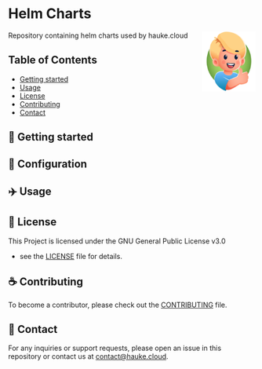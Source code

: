 

# Helm Charts

<img src="https://raw.githubusercontent.com/hauke-cloud/.github/main/resources/img/organisation-logo-small.png" align="right" alt="hauke.cloud logo" width="109" height="123">

Repository containing helm charts used by hauke.cloud

## Table of Contents

- [Getting started](#-getting-started)
- [Usage](#-usage)
- [License](#license)
- [Contributing](#contributing)
- [Contact](#contact)

## 🚀 Getting started

## :wrench: Configuration

## :airplane: Usage

## 📄 License

This Project is licensed under the GNU General Public License v3.0

- see the [LICENSE](LICENSE) file for details.

## :coffee: Contributing

To become a contributor, please check out the [CONTRIBUTING](CONTRIBUTING.md) file.
## :email: Contact

For any inquiries or support requests, please open an issue in this
repository or contact us at [contact@hauke.cloud](mailto:contact@hauke.cloud).
